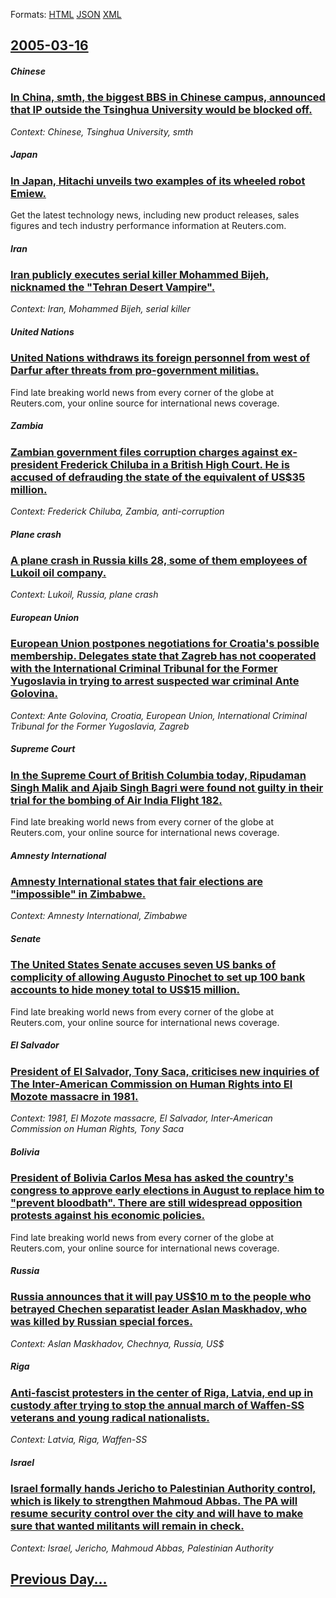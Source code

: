 
Formats: [HTML](2005/03/16/index.html)  [JSON](2005/03/16/index.json)  [XML](2005/03/16/index.xml)  

## [2005-03-16](/news/2005/03/16/index.md)

##### Chinese
### [ In China, smth, the biggest BBS in Chinese campus, announced that IP outside the Tsinghua University would be blocked off. ](/news/2005/03/16/in-china-smth-the-biggest-bbs-in-chinese-campus-announced-that-ip-outside-the-tsinghua-university-would-be-blocked-off.md)
_Context: Chinese, Tsinghua University, smth_

##### Japan
### [ In Japan, Hitachi unveils two examples of its wheeled robot Emiew. ](/news/2005/03/16/in-japan-hitachi-unveils-two-examples-of-its-wheeled-robot-emiew.md)
Get the latest technology news, including new product releases, sales figures and tech industry performance information at Reuters.com.

##### Iran
### [ Iran publicly executes serial killer Mohammed Bijeh, nicknamed the "Tehran Desert Vampire". ](/news/2005/03/16/iran-publicly-executes-serial-killer-mohammed-bijeh-nicknamed-the-tehran-desert-vampire.md)
_Context: Iran, Mohammed Bijeh, serial killer_

##### United Nations
### [ United Nations withdraws its foreign personnel from west of Darfur after threats from pro-government militias. ](/news/2005/03/16/united-nations-withdraws-its-foreign-personnel-from-west-of-darfur-after-threats-from-pro-government-militias.md)
Find late breaking world news from every corner of the globe at Reuters.com, your online source for international news coverage.

##### Zambia
### [ Zambian government files corruption charges against ex-president Frederick Chiluba in a British High Court. He is accused of defrauding the state of the equivalent of US$35 million. ](/news/2005/03/16/zambian-government-files-corruption-charges-against-ex-president-frederick-chiluba-in-a-british-high-court-he-is-accused-of-defrauding-the.md)
_Context: Frederick Chiluba, Zambia, anti-corruption_

##### Plane crash
### [ A plane crash in Russia kills 28, some of them employees of Lukoil oil company. ](/news/2005/03/16/a-plane-crash-in-russia-kills-28-some-of-them-employees-of-lukoil-oil-company.md)
_Context: Lukoil, Russia, plane crash_

##### European Union
### [ European Union postpones negotiations for Croatia's possible membership. Delegates state that Zagreb has not cooperated with the International Criminal Tribunal for the Former Yugoslavia in trying to arrest suspected war criminal Ante Golovina. ](/news/2005/03/16/european-union-postpones-negotiations-for-croatia-s-possible-membership-delegates-state-that-zagreb-has-not-cooperated-with-the-internatio.md)
_Context: Ante Golovina, Croatia, European Union, International Criminal Tribunal for the Former Yugoslavia, Zagreb_

##### Supreme Court
### [ In the Supreme Court of British Columbia today, Ripudaman Singh Malik and Ajaib Singh Bagri were found not guilty in their trial for the bombing of Air India Flight 182. ](/news/2005/03/16/in-the-supreme-court-of-british-columbia-today-ripudaman-singh-malik-and-ajaib-singh-bagri-were-found-not-guilty-in-their-trial-for-the-bo.md)
Find late breaking world news from every corner of the globe at Reuters.com, your online source for international news coverage.

##### Amnesty International
### [ Amnesty International states that fair elections are "impossible" in Zimbabwe. ](/news/2005/03/16/amnesty-international-states-that-fair-elections-are-impossible-in-zimbabwe.md)
_Context: Amnesty International, Zimbabwe_

##### Senate
### [ The United States Senate accuses seven US banks of complicity of allowing Augusto Pinochet to set up 100 bank accounts to hide money total to US$15 million. ](/news/2005/03/16/the-united-states-senate-accuses-seven-us-banks-of-complicity-of-allowing-augusto-pinochet-to-set-up-100-bank-accounts-to-hide-money-total.md)
Find late breaking world news from every corner of the globe at Reuters.com, your online source for international news coverage.

##### El Salvador
### [ President of El Salvador, Tony Saca, criticises new inquiries of The Inter-American Commission on Human Rights into El Mozote massacre in 1981. ](/news/2005/03/16/president-of-el-salvador-tony-saca-criticises-new-inquiries-of-the-inter-american-commission-on-human-rights-into-el-mozote-massacre-in-1.md)
_Context: 1981, El Mozote massacre, El Salvador, Inter-American Commission on Human Rights, Tony Saca_

##### Bolivia
### [ President of Bolivia Carlos Mesa has asked the country's congress to approve early elections in August to replace him to "prevent bloodbath". There are still widespread opposition protests against his economic policies. ](/news/2005/03/16/president-of-bolivia-carlos-mesa-has-asked-the-country-s-congress-to-approve-early-elections-in-august-to-replace-him-to-prevent-bloodbath.md)
Find late breaking world news from every corner of the globe at Reuters.com, your online source for international news coverage.

##### Russia
### [ Russia announces that it will pay US$10 m to the people who betrayed Chechen separatist leader Aslan Maskhadov, who was killed by Russian special forces. ](/news/2005/03/16/russia-announces-that-it-will-pay-us-10-m-to-the-people-who-betrayed-chechen-separatist-leader-aslan-maskhadov-who-was-killed-by-russian-s.md)
_Context: Aslan Maskhadov, Chechnya, Russia, US$_

##### Riga
### [ Anti-fascist protesters in the center of Riga, Latvia, end up in custody after trying to stop the annual march of Waffen-SS veterans and young radical nationalists. ](/news/2005/03/16/anti-fascist-protesters-in-the-center-of-riga-latvia-end-up-in-custody-after-trying-to-stop-the-annual-march-of-waffen-ss-veterans-and-yo.md)
_Context: Latvia, Riga, Waffen-SS_

##### Israel
### [ Israel formally hands Jericho to Palestinian Authority control, which is likely to strengthen Mahmoud Abbas. The PA will resume security control over the city and will have to make sure that wanted militants will remain in check. ](/news/2005/03/16/israel-formally-hands-jericho-to-palestinian-authority-control-which-is-likely-to-strengthen-mahmoud-abbas-the-pa-will-resume-security-co.md)
_Context: Israel, Jericho, Mahmoud Abbas, Palestinian Authority_

## [Previous Day...](/news/2005/03/15/index.md)

